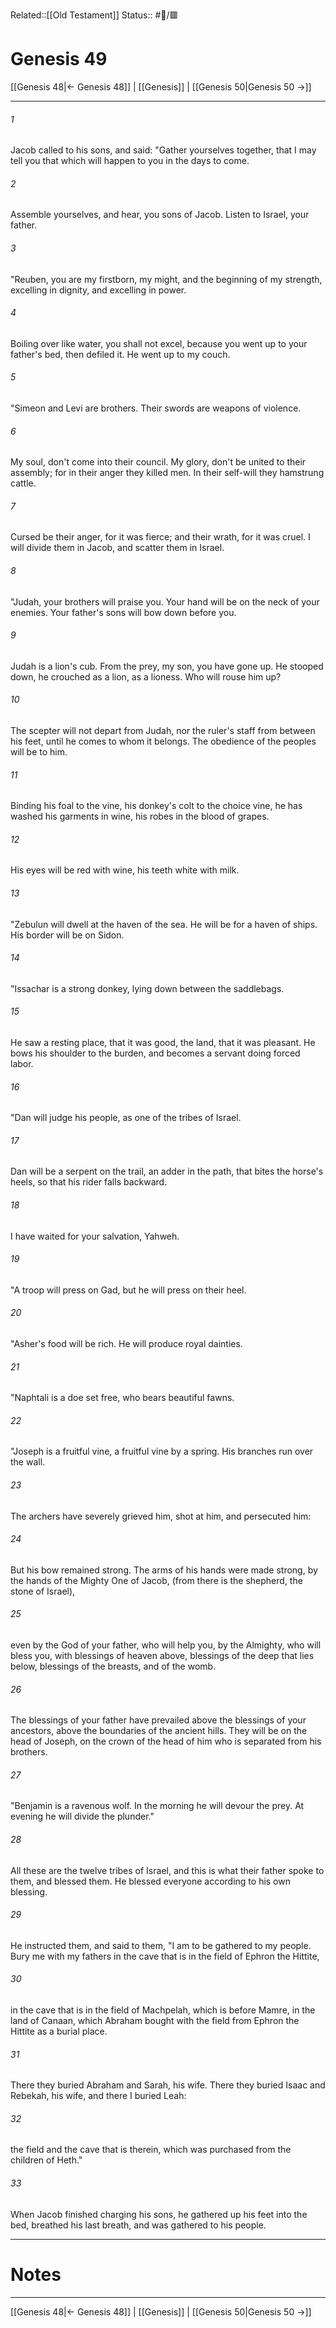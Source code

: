 Related::[[Old Testament]]
Status:: #📖/🟥
# Genesis 49

[[Genesis 48|← Genesis 48]] | [[Genesis]] | [[Genesis 50|Genesis 50 →]]
***



###### 1 
Jacob called to his sons, and said: "Gather yourselves together, that I may tell you that which will happen to you in the days to come. 

###### 2 
Assemble yourselves, and hear, you sons of Jacob. Listen to Israel, your father. 

###### 3 
"Reuben, you are my firstborn, my might, and the beginning of my strength, excelling in dignity, and excelling in power. 

###### 4 
Boiling over like water, you shall not excel, because you went up to your father's bed, then defiled it. He went up to my couch. 

###### 5 
"Simeon and Levi are brothers. Their swords are weapons of violence. 

###### 6 
My soul, don't come into their council. My glory, don't be united to their assembly; for in their anger they killed men. In their self-will they hamstrung cattle. 

###### 7 
Cursed be their anger, for it was fierce; and their wrath, for it was cruel. I will divide them in Jacob, and scatter them in Israel. 

###### 8 
"Judah, your brothers will praise you. Your hand will be on the neck of your enemies. Your father's sons will bow down before you. 

###### 9 
Judah is a lion's cub. From the prey, my son, you have gone up. He stooped down, he crouched as a lion, as a lioness. Who will rouse him up? 

###### 10 
The scepter will not depart from Judah, nor the ruler's staff from between his feet, until he comes to whom it belongs. The obedience of the peoples will be to him. 

###### 11 
Binding his foal to the vine, his donkey's colt to the choice vine, he has washed his garments in wine, his robes in the blood of grapes. 

###### 12 
His eyes will be red with wine, his teeth white with milk. 

###### 13 
"Zebulun will dwell at the haven of the sea. He will be for a haven of ships. His border will be on Sidon. 

###### 14 
"Issachar is a strong donkey, lying down between the saddlebags. 

###### 15 
He saw a resting place, that it was good, the land, that it was pleasant. He bows his shoulder to the burden, and becomes a servant doing forced labor. 

###### 16 
"Dan will judge his people, as one of the tribes of Israel. 

###### 17 
Dan will be a serpent on the trail, an adder in the path, that bites the horse's heels, so that his rider falls backward. 

###### 18 
I have waited for your salvation, Yahweh. 

###### 19 
"A troop will press on Gad, but he will press on their heel. 

###### 20 
"Asher's food will be rich. He will produce royal dainties. 

###### 21 
"Naphtali is a doe set free, who bears beautiful fawns. 

###### 22 
"Joseph is a fruitful vine, a fruitful vine by a spring. His branches run over the wall. 

###### 23 
The archers have severely grieved him, shot at him, and persecuted him: 

###### 24 
But his bow remained strong. The arms of his hands were made strong, by the hands of the Mighty One of Jacob, (from there is the shepherd, the stone of Israel), 

###### 25 
even by the God of your father, who will help you, by the Almighty, who will bless you, with blessings of heaven above, blessings of the deep that lies below, blessings of the breasts, and of the womb. 

###### 26 
The blessings of your father have prevailed above the blessings of your ancestors, above the boundaries of the ancient hills. They will be on the head of Joseph, on the crown of the head of him who is separated from his brothers. 

###### 27 
"Benjamin is a ravenous wolf. In the morning he will devour the prey. At evening he will divide the plunder." 

###### 28 
All these are the twelve tribes of Israel, and this is what their father spoke to them, and blessed them. He blessed everyone according to his own blessing. 

###### 29 
He instructed them, and said to them, "I am to be gathered to my people. Bury me with my fathers in the cave that is in the field of Ephron the Hittite, 

###### 30 
in the cave that is in the field of Machpelah, which is before Mamre, in the land of Canaan, which Abraham bought with the field from Ephron the Hittite as a burial place. 

###### 31 
There they buried Abraham and Sarah, his wife. There they buried Isaac and Rebekah, his wife, and there I buried Leah: 

###### 32 
the field and the cave that is therein, which was purchased from the children of Heth." 

###### 33 
When Jacob finished charging his sons, he gathered up his feet into the bed, breathed his last breath, and was gathered to his people.

---
# Notes


***
[[Genesis 48|← Genesis 48]] | [[Genesis]] | [[Genesis 50|Genesis 50 →]]

